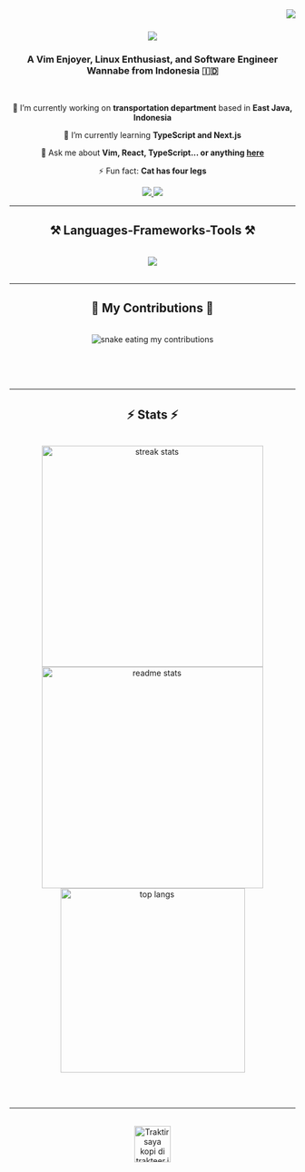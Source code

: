 <img align="right" src="https://visitor-badge.laobi.icu/badge?page_id=ibrahimaji.ibrahimaji" />

<h1 align="center">
    <img src="https://readme-typing-svg.herokuapp.com/?font=Righteous&size=35&center=true&vCenter=true&width=500&height=70&duration=4000&lines=Hi+There!+👋;+I'm+Ibrahim+Aji!;" />
</h1>

<h3 align="center">A Vim Enjoyer, Linux Enthusiast, and Software Engineer Wannabe from Indonesia 🇮🇩</h3>

<br/>

<div align="center">
 
 🔭 I’m currently working on **transportation department** based in **East Java, Indonesia**
 
 🌱 I’m currently learning **TypeScript and Next.js**

💬 Ask me about **Vim, React, TypeScript... or anything [here](https://github.com/ibrahimaji/ibrahimaji/issues)**

⚡ Fun fact: **Cat has four legs**

 </div>
 
<div align="center"> 
  <a href="mailto:ibrahimcious@gmail.com">
    <img src="https://img.shields.io/badge/Gmail-333333?style=for-the-badge&logo=gmail&logoColor=red" />
  </a>
  <a href="https://ibrahimaji.vercel.app" target="_blank">
     <img src="https://img.shields.io/badge/Portfolio-FF5722?style=for-the-badge&logo=todoist&logoColor=white" target="_blank" /> <!-- sqlite, safari, google-chrome are other good icon options -->
  </a>
</div>

 <hr/>
 
<h2 align="center">⚒️ Languages-Frameworks-Tools ⚒️</h2>
<br/>
<div align="center">
    <img src="https://skillicons.dev/icons?i=neovim,react,github,tailwind,git,nextjs,typescript,prisma,postgres" />
</div>

<br/>
<hr/>

<div align="center">
  <h2>🐍 My Contributions 🐍</h2>
  <br>
  <img alt="snake eating my contributions" src="https://raw.githubusercontent.com/ibrahimaji/ibrahimaji/output/github-contribution-grid-snake.svg" />
  
  <br/><br/><br/>
</div>

<hr/>

<h2 align="center">⚡ Stats ⚡</h2>
<br>
<div align=center>
  <img width=390 src="https://github-readme-streak-stats-ibrahimaji.vercel.app/?user=ibrahimaji&count_private=true&theme=react&border_radius=10" alt="streak stats"/>
  <img width=390 src="https://github-readme-stats-ibrahimaji.vercel.app/api?username=ibrahimaji&count_private=true&show_icons=true&theme=react&rank_icon=github&border_radius=10" alt="readme stats" />
  <br/>
  <img width=325 align="center" src="https://github-readme-stats-ibrahimaji.vercel.app/api/top-langs/?username=ibrahimaji&hide=HTML&langs_count=8&layout=compact&theme=react&border_radius=10&size_weight=0.5&count_weight=0.5&exclude_repo=github-readme-stats" alt="top langs" />
</div>

<br/><br/>

<hr/>

<br/>

<div align="center">
<a href='https://teer.id/ibrahim_aji' target='_blank'><img height='64' style='border:0px;height:64px;' src='https://storage.ko-fi.com/cdn/kofi1.png?v=3' border='0' alt='Traktir saya kopi di trakteer.id' /></a>
</div>

<br/>
